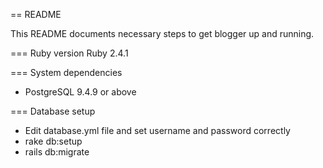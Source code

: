 == README

This README documents necessary steps to get blogger up and running.

=== Ruby version
  Ruby 2.4.1

=== System dependencies
  * PostgreSQL 9.4.9 or above

=== Database setup
  * Edit database.yml file and set username and password correctly
  * rake db:setup
  * rails db:migrate
